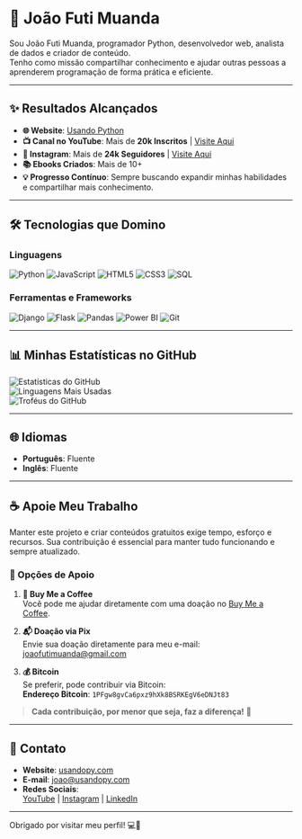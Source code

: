 # 👋 João Futi Muanda

Sou João Futi Muanda, programador Python, desenvolvedor web, analista de dados e criador de conteúdo.  
Tenho como missão compartilhar conhecimento e ajudar outras pessoas a aprenderem programação de forma prática e eficiente.  

---

## ✨ Resultados Alcançados  
- **🌐 Website**: [Usando Python](https://www.usandopy.com)  
- **📺 Canal no YouTube**: Mais de **20k Inscritos** | [Visite Aqui](https://www.youtube.com/@usandopython)  
- **📸 Instagram**: Mais de **24k Seguidores** | [Visite Aqui](https://www.instagram.com/usandopython)  
- **📚 Ebooks Criados**: Mais de 10+  
- **💡 Progresso Contínuo**: Sempre buscando expandir minhas habilidades e compartilhar mais conhecimento.

---

## 🛠️ Tecnologias que Domino  

### Linguagens
![Python](https://img.shields.io/badge/Python-3776AB?style=flat-square&logo=python&logoColor=white) ![JavaScript](https://img.shields.io/badge/JavaScript-F7DF1E?style=flat-square&logo=javascript&logoColor=black) ![HTML5](https://img.shields.io/badge/HTML5-E34F26?style=flat-square&logo=html5&logoColor=white) ![CSS3](https://img.shields.io/badge/CSS3-1572B6?style=flat-square&logo=css3&logoColor=white) ![SQL](https://img.shields.io/badge/SQL-003B57?style=flat-square&logo=postgresql&logoColor=white)

### Ferramentas e Frameworks
![Django](https://img.shields.io/badge/Django-092E20?style=flat-square&logo=django&logoColor=white) ![Flask](https://img.shields.io/badge/Flask-000000?style=flat-square&logo=flask&logoColor=white) ![Pandas](https://img.shields.io/badge/Pandas-150458?style=flat-square&logo=pandas&logoColor=white) ![Power BI](https://img.shields.io/badge/Power%20BI-F2C811?style=flat-square&logo=powerbi&logoColor=white) ![Git](https://img.shields.io/badge/Git-F05032?style=flat-square&logo=git&logoColor=white)

---

## 📊 Minhas Estatísticas no GitHub  

![Estatísticas do GitHub](https://github-readme-stats.vercel.app/api?username=usandopythonjoao&show_icons=true&theme=radical)  
![Linguagens Mais Usadas](https://github-readme-stats.vercel.app/api/top-langs/?username=usandopythonjoao&layout=compact&theme=radical)  
![Troféus do GitHub](https://github-profile-trophy.vercel.app/?username=usandopythonjoao&theme=radical)

---

## 🌐 Idiomas  
- **Português**: Fluente  
- **Inglês**: Fluente  

---

## ☕ Apoie Meu Trabalho  

Manter este projeto e criar conteúdos gratuitos exige tempo, esforço e recursos. Sua contribuição é essencial para manter tudo funcionando e sempre atualizado.  

### 🌟 Opções de Apoio  

1. **💛 Buy Me a Coffee**  
   Você pode me ajudar diretamente com uma doação no [Buy Me a Coffee](https://www.buymeacoffee.com/usandopython).  

2. **📬 Doação via Pix**  
   Envie sua doação diretamente para meu e-mail: [joaofutimuanda@gmail.com](mailto:joaofutimuanda@gmail.com)  

3. **💰 Bitcoin**  
   Se preferir, pode contribuir via Bitcoin:  
   **Endereço Bitcoin**: `1PFgw8gvCa6pxz9hXk8BSRKEgV6eDNJt83`

> **Cada contribuição, por menor que seja, faz a diferença!** 🙌

---

## 📩 Contato  

- **Website**: [usandopy.com](https://www.usandopy.com)  
- **E-mail**: [joao@usandopy.com](mailto:joao@usandopy.com)  
- **Redes Sociais**:  
  [YouTube](https://www.youtube.com/@usandopython) | [Instagram](https://www.instagram.com/usandopython) | [LinkedIn](https://www.linkedin.com/in/joao-futi-muanda-16b980175/)  

---

Obrigado por visitar meu perfil! 💻🚀  
